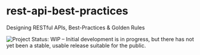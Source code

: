 # rest-api-best-practices

Designing RESTful APIs, Best-Practices &amp; Golden Rules

<img src="https://www.repostatus.org/badges/latest/wip.svg" alt="Project Status: WIP – Initial development is in progress, but there has not yet been a stable, usable release suitable for the public." />
